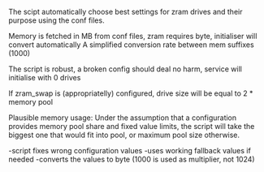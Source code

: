The scipt automatically choose best settings for zram drives and their purpose using the conf files. 

Memory is fetched in MB from conf files, zram requires byte, initialiser will convert automatically
A simplified conversion rate between mem suffixes (1000)

The script is robust, a broken config should deal no harm, service will initialise with 0 drives

If zram_swap is (appropriatelly) configured, drive size will be equal to 2 * memory pool

Plausible memory usage:
Under the assumption that a configuration provides memory pool share and fixed value limits, the script will take the biggest one that would fit into pool, or maximum pool size otherwise.

-script fixes wrong configuration values
-uses working fallback values if needed
-converts the values to byte (1000 is used as multiplier, not 1024)
